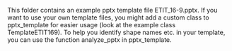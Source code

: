 This folder contains an example pptx template file ETIT_16-9.pptx. If you want to use your own template files,
you might add a custom class to pptx_template for easier usage (look at the example class TemplateETIT169).
To help you identify shape names etc. in your template, you can use the function analyze_pptx in pptx_template.